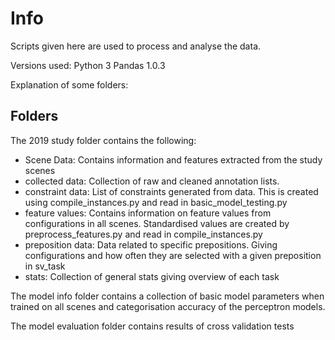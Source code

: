 # Info

Scripts given here are used to process and analyse the data.

Versions used:
Python 3
Pandas 1.0.3

Explanation of some folders:

## Folders

The 2019 study folder contains the following:

* Scene Data: Contains information and features extracted from the study scenes
* collected data: Collection of raw and cleaned annotation lists.
* constraint data: List of constraints generated from data. This is created using compile_instances.py and read in basic_model_testing.py
* feature values: Contains information on feature values from configurations in all scenes. Standardised values are created by
preprocess_features.py and read in compile_instances.py
* preposition data: Data related to specific prepositions. Giving configurations and how often they are selected with a given preposition in
sv_task
* stats: Collection of general stats giving overview of each task

The model info folder contains a collection of basic model parameters when trained on all scenes and categorisation accuracy of the perceptron models.

The model evaluation folder contains results of cross validation tests


